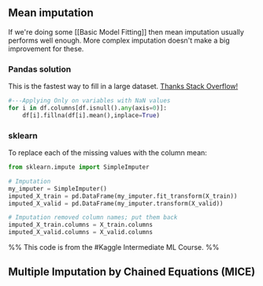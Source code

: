 
## Mean imputation

If we're doing some [[Basic Model Fitting]] then mean imputation usually performs well enough. 
More complex imputation doesn't make a big improvement for these. 

### Pandas solution 

This is the fastest way to fill in a large dataset. [Thanks Stack Overflow!](https://stackoverflow.com/questions/18689823/pandas-dataframe-replace-nan-values-with-average-of-columns)

```Python
#---Applying Only on variables with NaN values
for i in df.columns[df.isnull().any(axis=0)]:     
    df[i].fillna(df[i].mean(),inplace=True)
```

### sklearn

To replace each of the missing values with the column mean:

```Python
from sklearn.impute import SimpleImputer

# Imputation
my_imputer = SimpleImputer()
imputed_X_train = pd.DataFrame(my_imputer.fit_transform(X_train))
imputed_X_valid = pd.DataFrame(my_imputer.transform(X_valid))

# Imputation removed column names; put them back
imputed_X_train.columns = X_train.columns
imputed_X_valid.columns = X_valid.columns

```
%% This code  is from the #Kaggle Intermediate ML Course. %%


## Multiple Imputation by Chained Equations (MICE)

